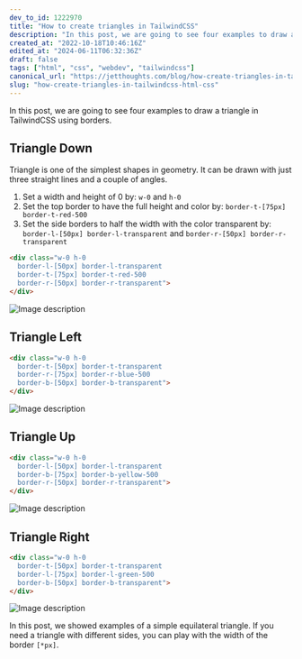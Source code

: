```yaml
---
dev_to_id: 1222970
title: "How to create triangles in TailwindCSS"
description: "In this post, we are going to see four examples to draw a triangle in TailwindCSS using borders.    ..."
created_at: "2022-10-18T10:46:16Z"
edited_at: "2024-06-11T06:32:36Z"
draft: false
tags: ["html", "css", "webdev", "tailwindcss"]
canonical_url: "https://jetthoughts.com/blog/how-create-triangles-in-tailwindcss-html-css/"
slug: "how-create-triangles-in-tailwindcss-html-css"
---
```

In this post, we are going to see four examples to draw a triangle in TailwindCSS using borders.

## Triangle Down

Triangle is one of the simplest shapes in geometry. It can be drawn with just three straight lines and a couple of angles.

1. Set a width and height of 0 by: `w-0` and `h-0`
2. Set the top border to have the full height and color by: `border-t-[75px] border-t-red-500`
3. Set the side borders to half the width with the color transparent by: `border-l-[50px] border-l-transparent` and `border-r-[50px] border-r-transparent`
```html
<div class="w-0 h-0 
  border-l-[50px] border-l-transparent
  border-t-[75px] border-t-red-500
  border-r-[50px] border-r-transparent">
</div>
```
![Image description](https://dev-to-uploads.s3.amazonaws.com/uploads/articles/lty9myydv862xrzdplm8.png)

## Triangle Left
```html
<div class="w-0 h-0 
  border-t-[50px] border-t-transparent
  border-r-[75px] border-r-blue-500
  border-b-[50px] border-b-transparent">
</div>
```
![Image description](https://dev-to-uploads.s3.amazonaws.com/uploads/articles/5wkf825qmrkth0swawxe.png)

## Triangle Up
```html
<div class="w-0 h-0 
  border-l-[50px] border-l-transparent
  border-b-[75px] border-b-yellow-500
  border-r-[50px] border-r-transparent">
</div>
```
![Image description](https://dev-to-uploads.s3.amazonaws.com/uploads/articles/hvchko8w2mi3nnvx9l4r.png)

## Triangle Right
```html
<div class="w-0 h-0 
  border-t-[50px] border-t-transparent
  border-l-[75px] border-l-green-500
  border-b-[50px] border-b-transparent">
</div>
```
![Image description](https://dev-to-uploads.s3.amazonaws.com/uploads/articles/9x7x2twgrj9a2hsqjh9k.png)

In this post, we showed examples of a simple equilateral triangle. If you need a triangle with different sides, you can play with the width of the border `[*px]`.







